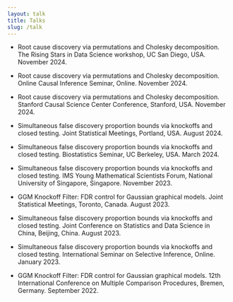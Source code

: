 ```yaml
---
layout: talk
title: Talks
slug: /talk
---
```


- Root cause discovery via permutations and Cholesky decomposition. The Rising Stars in Data Science workshop, UC San Diego, USA. November 2024.

- Root cause discovery via permutations and Cholesky decomposition. Online Causal Inference Seminar, Online. November 2024.

- Root cause discovery via permutations and Cholesky decomposition. Stanford Causal Science Center Conference, Stanford, USA. November 2024.

- Simultaneous false discovery proportion bounds via knockoffs and closed testing. Joint Statistical Meetings, Portland, USA. August 2024.

- Simultaneous false discovery proportion bounds via knockoffs and closed testing. Biostatistics Seminar, UC Berkeley, USA. March 2024.
	
- Simultaneous false discovery proportion bounds via knockoffs and closed testing. IMS Young Mathematical Scientists Forum, National University of Singapore, Singapore. November 2023.
	
- GGM Knockoff Filter: FDR control for Gaussian graphical models. Joint Statistical Meetings, Toronto, Canada. August 2023.
	
- Simultaneous false discovery proportion bounds via knockoffs and closed testing. Joint Conference on Statistics and Data Science in China, Beijing, China. August 2023.
	
- Simultaneous false discovery proportion bounds via knockoffs and closed testing. International Seminar on Selective Inference, Online. January 2023.
	
- GGM Knockoff Filter: FDR control for Gaussian graphical models. 12th International Conference on Multiple Comparison Procedures, Bremen, Germany. September 2022.